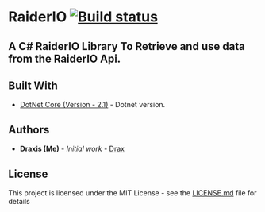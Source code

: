 # RaiderIO [![Build status](https://ci.appveyor.com/api/projects/status/bi3vs4lpl1c02i38?svg=true)](https://ci.appveyor.com/project/joelp53/party-bot)

## A C# RaiderIO Library To Retrieve and use data from the RaiderIO Api. 

## Built With

* [DotNet Core (Version - 2.1)](https://dotnet.microsoft.com/download/dotnet-core/2.2) - Dotnet version.

## Authors

* **Draxis (Me)** - *Initial work* - [Drax](https://github.com/joelp53/)

## License

This project is licensed under the MIT License - see the [LICENSE.md](LICENSE.md) file for details
